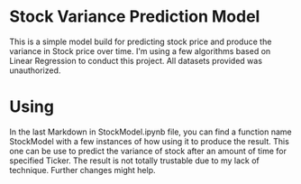 # Stock Variance Prediction Model
This is a simple model build for predicting stock price and produce the variance in Stock price over time.
I'm using a few algorithms based on Linear Regression to conduct this project.
All datasets provided was unauthorized.

# Using
In the last Markdown in StockModel.ipynb file, you can find a function name StockModel with a few instances of how using it to produce the result.
This one can be use to predict the variance of stock after an amount of time for specified Ticker. The result is not totally trustable due to my lack of technique. Further changes might help.
